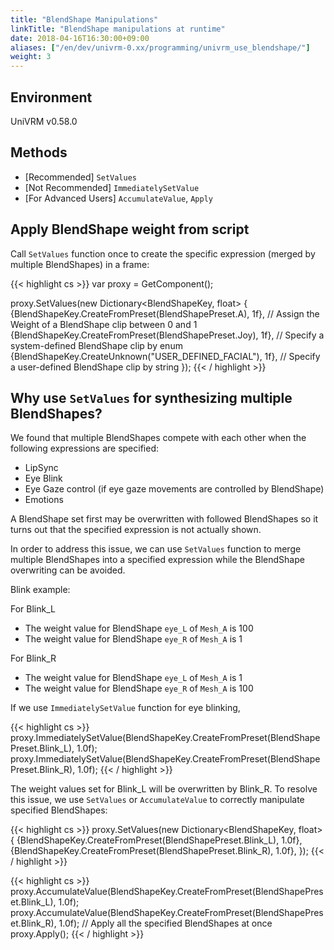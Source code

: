 ```yaml
---
title: "BlendShape Manipulations"
linkTitle: "BlendShape manipulations at runtime"
date: 2018-04-16T16:30:00+09:00
aliases: ["/en/dev/univrm-0.xx/programming/univrm_use_blendshape/"]
weight: 3
---
```


## Environment
UniVRM v0.58.0

## Methods

* [Recommended] `SetValues`
* [Not Recommended] `ImmediatelySetValue`
* [For Advanced Users] `AccumulateValue`, `Apply`

## Apply BlendShape weight from script

Call `SetValues` function once to create the specific expression (merged by multiple BlendShapes) in a frame:

{{< highlight cs >}}
var proxy = GetComponent<VRMBlendShapeProxy>();

proxy.SetValues(new Dictionary<BlendShapeKey, float>
{
    {BlendShapeKey.CreateFromPreset(BlendShapePreset.A), 1f}, // Assign the Weight of a BlendShape clip between 0 and 1
    {BlendShapeKey.CreateFromPreset(BlendShapePreset.Joy), 1f}, // Specify a system-defined BlendShape clip by enum
    {BlendShapeKey.CreateUnknown("USER_DEFINED_FACIAL"), 1f}, // Specify a user-defined BlendShape clip by string
});
{{< / highlight >}}

## Why use `SetValues` for synthesizing multiple BlendShapes?

We found that multiple BlendShapes compete with each other when the following expressions are specified:

* LipSync
* Eye Blink
* Eye Gaze control (if eye gaze movements are controlled by BlendShape)
* Emotions

A BlendShape set first may be overwritten with followed BlendShapes so it turns out that the specified expression is not actually shown. 

In order to address this issue, we can use `SetValues` function to merge multiple BlendShapes into a specified expression while the BlendShape overwriting can be avoided.

Blink example:

For Blink_L

  * The weight value for BlendShape `eye_L` of `Mesh_A` is 100
  * The weight value for BlendShape `eye_R` of `Mesh_A` is 1

For Blink_R

  * The weight value for BlendShape `eye_L` of `Mesh_A` is 1
  * The weight value for BlendShape `eye_R` of `Mesh_A` is 100

If we use `ImmediatelySetValue` function for eye blinking,

{{< highlight cs >}}
proxy.ImmediatelySetValue(BlendShapeKey.CreateFromPreset(BlendShapePreset.Blink_L), 1.0f);
proxy.ImmediatelySetValue(BlendShapeKey.CreateFromPreset(BlendShapePreset.Blink_R), 1.0f);
{{< / highlight >}}

The weight values set for Blink_L will be overwritten by Blink_R. To resolve this issue, we use `SetValues` or `AccumulateValue` to correctly manipulate specified BlendShapes:

{{< highlight cs >}}
proxy.SetValues(new Dictionary<BlendShapeKey, float>
{
    {BlendShapeKey.CreateFromPreset(BlendShapePreset.Blink_L), 1.0f},
    {BlendShapeKey.CreateFromPreset(BlendShapePreset.Blink_R), 1.0f},
});
{{< / highlight >}}

{{< highlight cs >}}
proxy.AccumulateValue(BlendShapeKey.CreateFromPreset(BlendShapePreset.Blink_L), 1.0f);
proxy.AccumulateValue(BlendShapeKey.CreateFromPreset(BlendShapePreset.Blink_R), 1.0f);
// Apply all the specified BlendShapes at once
proxy.Apply();
{{< / highlight >}}
